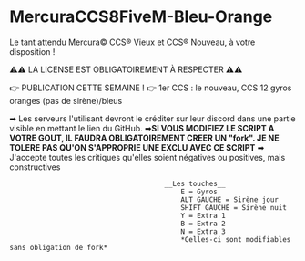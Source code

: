 # MercuraCCS8FiveM-Bleu-Orange
Le tant attendu Mercura©️ CCS®️ Vieux et CCS®️ Nouveau, à votre disposition !

⚠️⚠️ LA LICENSE EST OBLIGATOIREMENT À RESPECTER ⚠️⚠️

👉 PUBLICATION CETTE SEMAINE !
👉 1er CCS : le nouveau, CCS 12 gyros oranges (pas de sirène)/bleus

➡ Les serveurs l'utilisant devront le créditer sur leur discord dans une partie visible en mettant le lien du GitHub.
➡**SI VOUS MODIFIEZ LE SCRIPT A VOTRE GOUT, IL FAUDRA OBLIGATOIREMENT CREER UN "fork". JE NE TOLERE PAS QU'ON S'APPROPRIE UNE EXCLU AVEC CE SCRIPT**
➡ J'accepte toutes les critiques qu'elles soient négatives ou positives, mais constructives 

                                          __Les touches__ 
                                              E = Gyros
                                              ALT GAUCHE = Sirène jour
                                              SHIFT GAUCHE = Sirène nuit
                                              Y = Extra 1
                                              B = Extra 2
                                              N = Extra 3
                                              *Celles-ci sont modifiables sans obligation de fork*
